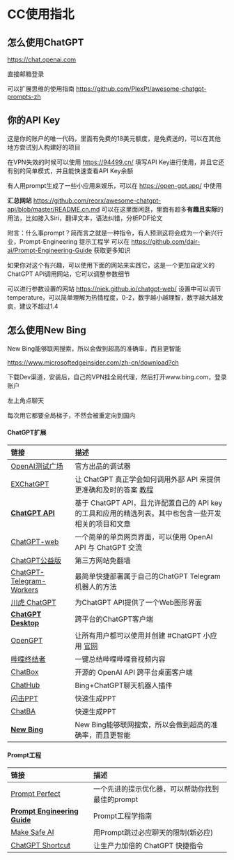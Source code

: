 # CC使用指北



## 怎么使用ChatGPT



https://chat.openai.com

直接邮箱登录

可以扩展思维的使用指南 https://github.com/PlexPt/awesome-chatgpt-prompts-zh



## 你的API Key



这是你的账户的唯一代码，里面有免费的18美元额度，是免费送的，可以在其他地方尝试别人构建好的项目

在VPN失效的时候可以使用 https://94499.cn/ 填写API Key进行使用，并且它还有别的简单模式，并且能快速查看API Key余额

有人用prompt生成了一些小应用来娱乐，可以在 https://open-gpt.app/ 中使用

**汇总网站** https://github.com/reorx/awesome-chatgpt-api/blob/master/README.cn.md 可以在这里面闲逛，里面有超多**有趣且实际**的用法，比如接入Siri，翻译文本，语法纠错，分析PDF论文

附言：什么事prompt？简而言之就是一种指令，有人预测这将会成为一个新兴行业，Prompt-Engineering 提示工程学 可以在 https://github.com/dair-ai/Prompt-Engineering-Guide 获取更多知识

如果你对这个有兴趣，可以使用下面的网站来实践它，这是一个更加自定义的ChatGPT API调用网站，它可以调整参数细节

可以进行参数设置的网站 https://niek.github.io/chatgpt-web/ 设置中可以调节temperature，可以简单理解为热情程度，0-2，数字越小越理智，数字越大越发疯，建议不超过1.4


## 怎么使用New Bing

New Bing能够联网搜索，所以会做到超高的准确率，而且更智能

https://www.microsoftedgeinsider.com/zh-cn/download?ch

下载Dev渠道，安装后，自己的VPN挂全局代理，然后打开www.bing.com，登录账户

左上角点聊天

每次用它都要全局梯子，不然会被重定向到国内



#### ChatGPT扩展 
| 链接      | 描述 
| :----------- | :----------- 
| [OpenAI测试广场](https://platform.openai.com/)| 官方出品的调试器 
| [EXChatGPT](https://github.com/circlestarzero/EX-chatGPT)   |   让 ChatGPT 真正学会如何调用外部 API 来提供更准确和及时的答案  [教程](https://blog.lty.wiki/index.php/archives/41/)  
| **[ChatGPT API](https://github.com/reorx/awesome-chatgpt-api/blob/master/README.cn.md)**|基于 ChatGPT API，且允许配置自己的 API key 的工具和应用的精选列表。其中也包含一些开发相关的项目和文章
| [ChatGPT-web](https://niek.github.io/chatgpt-web/)|一个简单的单页网页界面，可以使用 OpenAI API 与 ChatGPT 交流
|[ChatGPT公益版](http://94499.cn/)|第三方网站免翻墙
|[ChatGPT-Telegram-Workers](https://github.com/TBXark/ChatGPT-Telegram-Workers)|最简单快捷部署属于自己的ChatGPT Telegram机器人的方法
|[川虎 ChatGPT](https://github.com/GaiZhenbiao/ChuanhuChatGPT)|为ChatGPT API提供了一个Web图形界面
|**[ChatGPT Desktop](https://github.com/lencx/ChatGPT)**|跨平台的ChatGPT客户端
|[OpenGPT](https://github.com/futantan/OpenGpt)| 让所有用户都可以使用并创建 #ChatGPT 小应用 [官网](https://open-gpt.app/)
|[哔哩终结者](https://b.jimmylv.cn/?ref=opengpt)|一键总结哔哩哔哩音视频内容
|[ChatBox](https://github.com/Bin-Huang/chatbox/blob/main/README-CN.md)|开源的 OpenAI API 跨平台桌面客户端
|[ChatHub](https://github.com/chathub-dev/chathub)|Bing+ChatGPT聊天机器人插件
|[闪击PPT](https://ppt.sankki.com/)|快速生成PPT
|[ChatBA](https://www.chatba.com/?ref=producthunt)|快速生成PPT
|**[New Bing](https://www.microsoftedgeinsider.com/zh-cn/download?ch)**|New Bing能够联网搜索，所以会做到超高的准确率，而且更智能



#### Prompt工程
| 链接      | 描述 
| :----------- | :----------- 
|[Prompt Perfect](https://promptperfect.jinaai.cn/)|一个先进的提示优化器，可以帮助你找到最佳的prompt
|**[Prompt Engineering Guide](https://github.com/dair-ai/Prompt-Engineering-Guide)**|Prompt工程学指南
|[Make Safe AI](https://www.make-safe-ai.com/is-bing-chat-safe/)|用Prompt跳过必应聊天的限制(新必应)
|[ChatGPT Shortcut](https://newzone.top/chatgpt/)|让生产力加倍的 ChatGPT 快捷指令

